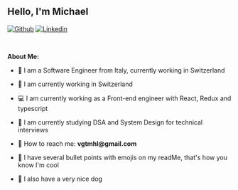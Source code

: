 ## Hello, I'm Michael

[![Github](https://img.shields.io/badge/-Github-000?style=flat&logo=Github&logoColor=white)](https://github.com/vgtmhl)
[![Linkedin](https://img.shields.io/badge/-LinkedIn-blue?style=flat&logo=Linkedin&logoColor=white)](https://www.linkedin.com/in/michael-vigato/)

&nbsp;

**About Me:**

- 🧳 I am a Software Engineer from Italy, currently working in Switzerland
- 💼 I am currently working in Switzerland 
- 💻 I am currently working as a Front-end engineer with React, Redux and typescript 
&nbsp;

- 🧠 I am currently studying DSA and System Design for technical interviews 
- 📧 How to reach me: __vgtmhl@gmail.com__
&nbsp;

- 👀 I have several bullet points with emojis on my readMe, that's how you know I'm cool 
- 🐶 I also have a very nice dog
